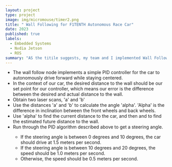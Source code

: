 ```yaml
---
layout: project
type: project
image: img/micromouse/timer2.png
title: " Wall Following for F1TENTH Autonomous Race Car"
date: 2023
published: true
labels:
  - Embedded Systems
  - Nvdia Jetson
  - ROS
summary: "AS the titile suggests, my team and I implemented Wall Following System for F1TENTH Race Car"
---
```

<ul>
<li> The wall follow node implements a simple PID controller for the car to autonomously drive forward while staying centered. </li>
<li> In the context of our car, the desired distance to the wall should be our set point for our controller, which means our error is the difference between the desired and actual distance to the wall. </li>
<li> Obtain two laser scans, 'a' and 'b' </li>
<li> Use the distances 'a' and 'b' to calculate the angle 'alpha'. 'Alpha' is the difference in inclination between the front wheels and back wheels. </li>
<li> Use 'alpha' to find the current distance to the car, and then and to find the estimated future distance to the wall. </li>
<li> Run through the PID algorithm described above to get a steering angle. </li>
<ul>
<li> If the steering angle is between 0 degrees and 10 degrees, the car should drive at 1.5 meters per second. </li>
<li> If the steering angle is between 10 degrees and 20 degrees, the speed should be 1.0 meters per second. </li>
<li> Otherwise, the speed should be 0.5 meters per second. </li>
</ul>
</ul>




